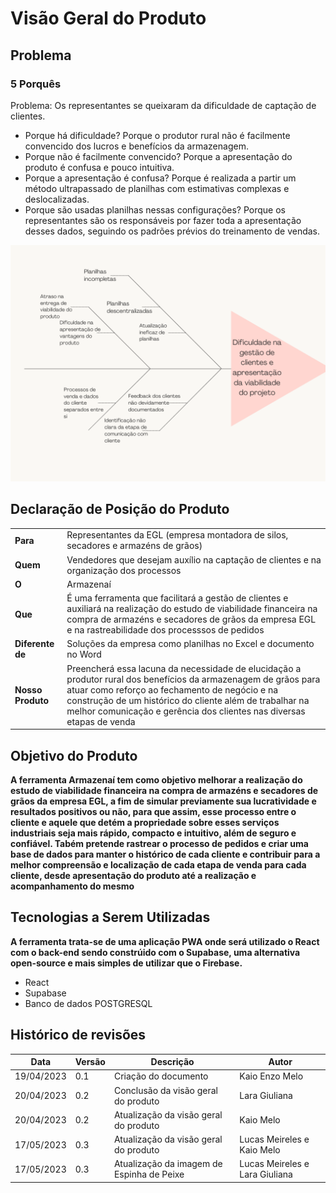 # Visão Geral do Produto

## Problema
### 5 Porquês
Problema: Os representantes se queixaram da dificuldade de captação de clientes.

- Porque há dificuldade? Porque o produtor rural não é facilmente convencido dos lucros e benefícios da armazenagem.
- Porque não é facilmente convencido? Porque a apresentação do produto é confusa e pouco intuitiva.
- Porque a apresentação é confusa? Porque é realizada a partir um método ultrapassado de planilhas com estimativas complexas e deslocalizadas.
- Porque são usadas planilhas nessas configurações? Porque os representantes são os responsáveis por fazer toda a apresentação desses dados, seguindo os padrões prévios do treinamento de vendas.

![Espinha de peixe](EspinhaDePeixe_v3.png)

## Declaração de Posição do Produto	
|   |   |
|---|---|
| __Para__ | Representantes da EGL (empresa montadora de silos, secadores e armazéns de grãos) |
| __Quem__ | Vendedores que desejam auxílio na captação de clientes e na organização dos processos  |
| __O__ | Armazenaí |
| __Que__ | É uma ferramenta que facilitará a gestão de clientes e auxiliará na realização do estudo de viabilidade financeira na compra de armazéns e secadores de grãos da empresa EGL e na rastreabilidade dos processsos de pedidos |
| __Diferente de__ | Soluções da empresa como planilhas no Excel e documento no Word |
| __Nosso Produto__ | Preencherá essa lacuna da necessidade de elucidação a produtor rural dos benefícios da armazenagem de grãos para atuar como reforço ao fechamento de negócio e na construção de um histórico do cliente além de trabalhar na melhor comunicação e gerência dos clientes nas diversas etapas de venda |

## Objetivo do Produto
 **A ferramenta Armazenaí tem como objetivo melhorar a realização do estudo de viabilidade financeira na compra de armazéns e secadores de grãos da empresa EGL, a fim de simular previamente sua lucratividade e resultados positivos ou não, para que assim, esse processo entre o cliente e aquele que detém a propriedade sobre esses serviços industriais seja mais rápido, compacto e intuitivo, além de seguro e confiável. Tabém pretende rastrear o processo de pedidos e criar uma base de dados para manter o histórico de cada cliente e contribuir para a melhor compreensão e localização de cada etapa de venda para cada cliente, desde apresentação do produto até a realização e acompanhamento do mesmo**

## Tecnologias a Serem Utilizadas
**A ferramenta trata-se de uma aplicação PWA onde será utilizado o React com o back-end sendo constrúido com o Supabase, uma alternativa open-source e mais simples de utilizar que o Firebase.**

 - React
 - Supabase
 - Banco de dados POSTGRESQL 


## Histórico de revisões

| Data | Versão | Descrição | Autor |
|---|---|---|---|
| 19/04/2023 | 0.1 | Criação do documento | Kaio Enzo Melo |
| 20/04/2023 | 0.2 | Conclusão da visão geral do produto | Lara Giuliana |
| 20/04/2023 | 0.2 | Atualização da visão geral do produto | Kaio Melo |
| 17/05/2023 | 0.3 | Atualização da visão geral do produto | Lucas Meireles e Kaio Melo |
| 17/05/2023 | 0.3 | Atualização da imagem de Espinha de Peixe | Lucas Meireles e Lara Giuliana |
